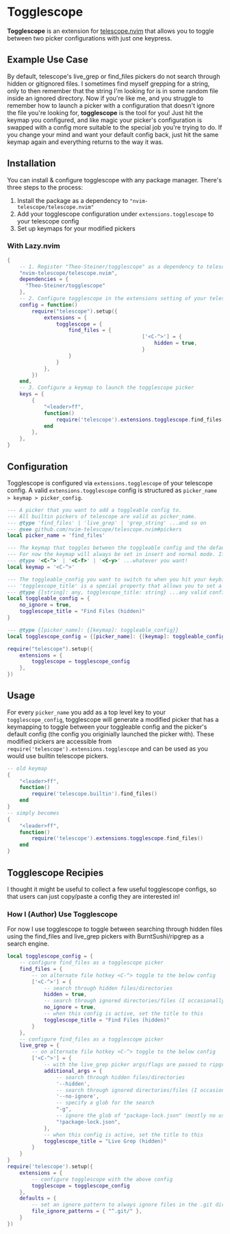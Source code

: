 # Togglescope

**Togglescope** is an extension for [telescope.nvim](https://github.com/nvim-telescope/telescope.nvim#pickers) that allows you to toggle between two picker configurations with just one keypress.

## Example Use Case

By default, telescope's live_grep or find_files pickers do not search through hidden or gitignored files. I sometimes find myself grepping for a string, only to then remember that the string I'm looking for is in some random file inside an ignored directory.
Now if you're like me, and you struggle to remember how to launch a picker with a configuration that doesn't ignore the file you're looking for, **togglescope** is the tool for you!
Just hit the keymap you configured, and like magic your picker's configuration is swapped with a config more suitable to the special job you're trying to do.
If you change your mind and want your default config back, just hit the same keymap again and everything returns to the way it was.

## Installation

You can install & configure togglescope with any package manager. 
There's three steps to the process: 

1. Install the package as a dependency to `"nvim-telescope/telescope.nvim"`
2. Add your togglescope configuration under `extensions.togglescope` to your telescope config
3. Set up keymaps for your modified pickers

### With Lazy.nvim

```lua
{
    -- 1. Register "Theo-Steiner/togglescope" as a dependency to telescope
	"nvim-telescope/telescope.nvim",
	dependencies = { 
      "Theo-Steiner/togglescope"
    },
    -- 2. Configure togglescope in the extensions setting of your telescope config
	config = function()
		require("telescope").setup({
			extensions = {
				togglescope = {
					find_files = {
                                            ['<C-^>'] = {
                                                hidden = true,
                                            }
					}
				}
			},
		})
	end,
    -- 3. Configure a keymap to launch the togglescope picker
	keys = {
		{
			"<leader>ff",
			function()
				require('telescope').extensions.togglescope.find_files()
			end
		},
	},
}
```

## Configuration

Togglescope is configured via `extensions.togglescope` of your telescope config. 
A valid `extensions.togglescope` config is structured as `picker_name > keymap > picker_config`.
```lua
--- A picker that you want to add a toggleable config to.
--- All builtin pickers of telescope are valid as picker_name.
--- @type 'find_files' | 'live_grep' | 'grep_string' ...and so on
--- @see github.com/nvim-telescope/telescope.nvim#pickers
local picker_name = 'find_files'

--- The keymap that toggles between the toggleable config and the default config.
--- For now the keymap will always be set in insert and normal mode. If necessary I might make this configurable at a later point.
--- @type '<C-^>' | '<C-f>' | '<C-y>' ...whatever you want!
local keymap = '<C-^>'

--- The toggleable_config you want to switch to when you hit your keybinding.
--- 'togglescope_title' is a special property that allows you to set a title for the picker when your toggleable config is active.
--- @type {[string]: any, togglescope_title: string} ...any valid config for a specific builtin picker!
local toggleable_config = {
    no_ignore = true,
    togglescope_title = "Find Files (hidden)"
}

--- @type {[picker_name]: {[keymap]: toggleable_config}}
local togglescope_config = {[picker_name]: {[keymap]: toggleable_config}}

require("telescope").setup({
    extensions = {
        togglescope = togglescope_config
    },
})
```

## Usage

For every `picker_name` you add as a top level key to your `togglescope_config`, togglescope will generate a modified picker that has a keymapping to toggle between your toggleable config and the picker's default config (the config you originially launched the picker with).
These modified pickers are accessible from `require('telescope').extensions.togglescope` and can be used as you would use builtin telescope pickers.

```lua
-- old keymap
{
    "<leader>ff",
    function()
        require('telescope.builtin').find_files()
    end
}
-- simply becomes
{
    "<leader>ff",
    function()
        require('telescope').extensions.togglescope.find_files()
    end
}
```

## Togglescope Recipies

I thought it might be useful to collect a few useful togglescope configs, so that users can just copy/paste a config they are interested in!

### How I (Author) Use Togglescope

For now I use togglescope to toggle between searching through hidden files using the find_files and live_grep pickers with BurntSushi/ripgrep as a search engine.

```lua
local togglescope_config = {
    -- configure find_files as a togglescope picker
    find_files = { 
        -- on alternate file hotkey <C-^> toggle to the below config
        ['<C-^>'] = {
            -- search through hidden files/directories
            hidden = true,
            -- search through ignored directories/files (I occasionally want to look into node_modules)
            no_ignore = true,
            -- when this config is active, set the title to this
            togglescope_title = "Find Files (hidden)"
        }
    },
    -- configure find_files as a togglescope picker
    live_grep = {
        -- on alternate file hotkey <C-^> toggle to the below config
        ['<C-^>'] = {
            -- with the live_grep picker args/flags are passed to ripgrep using "additional_args"
            additional_args = {
                -- search through hidden files/directories
                '--hidden',
                -- search through ignored directories/files (I occasionally want to look into node_modules)
                '--no-ignore',
                -- specify a glob for the search
                "-g",
                -- ignore the glob of "package-lock.json" (mostly no useful info in there)
                "!package-lock.json",
            },
            -- when this config is active, set the title to this
            togglescope_title = "Live Grep (hidden)"
        }
    }
} 
require('telescope').setup({
    extensions = {
        -- configure togglescope with the above config
        togglescope = togglescope_config
    },
    defaults = {
        -- set an ignore pattern to always ignore files in the .git directory
        file_ignore_patterns = { "^.git/" },
    }
})
```
